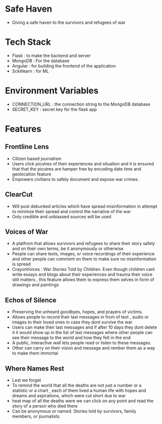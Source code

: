 # Safe Haven
 - Giving a safe haven to the survivors and refugees of war

# Tech Stack  
  - Flask : to make the backend and server
  - MongoDB : For the database
  - Angular : for building the frontend of the application
  - Sckitlearn : for ML

# Environment Variables
  - CONNECTION_URL : the connection string to the MongoDB database
  - SECRET_KEY : secret key for the flask app

# Features 

## Frontline Lens
- Citizen based journalism
- Users click picutres of their experiences and situation and it is ensured that that the picutres are hamper free by encoding date time and geolocation feature
- Empowers civilians to safely document and expose war crimes. 

## ClearCut
- Will post debunked articles which have spread misinformation in attempt to minimze their spread and control the narrative of the war
- Only credible and unbiassed sources will be used


## Voices of War
- A platfrom that allows survivors and refugees to share their story safely and on their own terms, be it anonymously or otherwise
- People can share texts, images, or voice recordings of their experience and other people can comment on them to make sure no misinformation is spread
- CrayonVoices :  War Stories Told by Children. Even though children cant write essays and blogs about their experiences and trauma  their voice still matters , this feature allows them to express them selves in form of drawings and paintings


## Echos of Silence
-  Preserving the unheard goodbyes, hopes, and prayers of victims.
- Allows people to record their last messages in from of text , audio or images to their loved ones in case they dont survive the war 
- Users can make their last messages and if after 10 days they dont delete it it would show up in the list of last messages where other people can see their message to the world and how they felt in the end
- A public, interactive wall lets people read or listen to these messages.
- Other can carry on their vision and message and rember them as a way to make them immortal

## Where Names Rest
- Lest we forget
- To remind the world that all the deaths are not just a number or a statistic or a chart , each of them lived a human life with hopes and dreams and aspirations, which were cut short due to war
- heat map of all the deaths were we can click on any point and read the story of a person who died there 
- Can be anonymous or named. Stories told by survivors, family members, or journalists.

